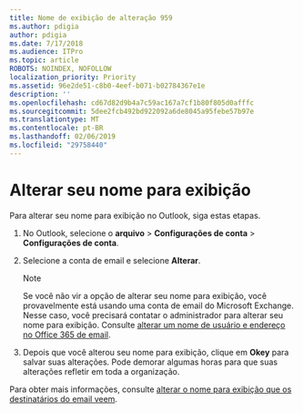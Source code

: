 ```yaml
---
title: Nome de exibição de alteração 959
ms.author: pdigia
author: pdigia
ms.date: 7/17/2018
ms.audience: ITPro
ms.topic: article
ROBOTS: NOINDEX, NOFOLLOW
localization_priority: Priority
ms.assetid: 96e2de51-c8b0-4eef-b071-b02784367e1e
description: ''
ms.openlocfilehash: cd67d82d9b4a7c59ac167a7cf1b80f805d0afffc
ms.sourcegitcommit: 5dee2fcb492bd922092a6de8045a95febe57b97e
ms.translationtype: MT
ms.contentlocale: pt-BR
ms.lasthandoff: 02/06/2019
ms.locfileid: "29758440"
---
```

# <a name="change-your-display-name"></a>Alterar seu nome para exibição
  
Para alterar seu nome para exibição no Outlook, siga estas etapas.
  
1. No Outlook, selecione o **arquivo** \> **Configurações de conta** \> **Configurações de conta**.
    
2. Selecione a conta de email e selecione **Alterar**.
    
    > [!NOTE]
    > Se você não vir a opção de alterar seu nome para exibição, você provavelmente está usando uma conta de email do Microsoft Exchange. Nesse caso, você precisará contatar o administrador para alterar seu nome para exibição. Consulte [alterar um nome de usuário e endereço no Office 365 de email](https://support.office.com/article/fb5ac074-e203-4e1f-9843-b9d1a3e03297.aspx). 
  
3. Depois que você alterou seu nome para exibição, clique em **Okey** para salvar suas alterações. Pode demorar algumas horas para que suas alterações refletir em toda a organização. 
    
Para obter mais informações, consulte [alterar o nome para exibição que os destinatários do email veem](https://support.office.com/article/2b53331a-ba2a-4803-88dc-ac9fe376c8a9.aspx).
  

